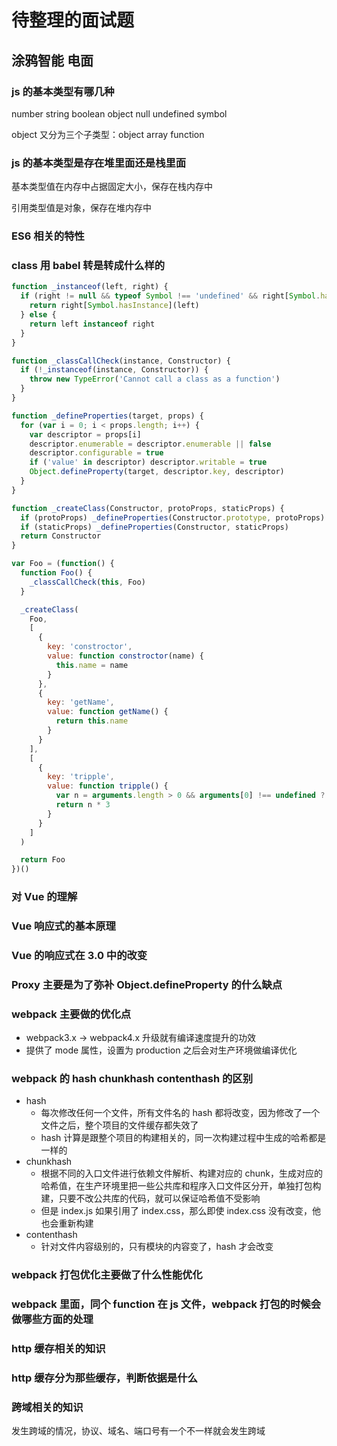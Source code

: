 # 待整理的面试题

## 涂鸦智能 电面

### js 的基本类型有哪几种

number string boolean object null undefined symbol

object 又分为三个子类型：object array function

### js 的基本类型是存在堆里面还是栈里面

基本类型值在内存中占据固定大小，保存在栈内存中

引用类型值是对象，保存在堆内存中

### ES6 相关的特性

### class 用 babel 转是转成什么样的

```js
function _instanceof(left, right) {
  if (right != null && typeof Symbol !== 'undefined' && right[Symbol.hasInstance]) {
    return right[Symbol.hasInstance](left)
  } else {
    return left instanceof right
  }
}

function _classCallCheck(instance, Constructor) {
  if (!_instanceof(instance, Constructor)) {
    throw new TypeError('Cannot call a class as a function')
  }
}

function _defineProperties(target, props) {
  for (var i = 0; i < props.length; i++) {
    var descriptor = props[i]
    descriptor.enumerable = descriptor.enumerable || false
    descriptor.configurable = true
    if ('value' in descriptor) descriptor.writable = true
    Object.defineProperty(target, descriptor.key, descriptor)
  }
}

function _createClass(Constructor, protoProps, staticProps) {
  if (protoProps) _defineProperties(Constructor.prototype, protoProps)
  if (staticProps) _defineProperties(Constructor, staticProps)
  return Constructor
}

var Foo = (function() {
  function Foo() {
    _classCallCheck(this, Foo)
  }

  _createClass(
    Foo,
    [
      {
        key: 'constroctor',
        value: function constroctor(name) {
          this.name = name
        }
      },
      {
        key: 'getName',
        value: function getName() {
          return this.name
        }
      }
    ],
    [
      {
        key: 'tripple',
        value: function tripple() {
          var n = arguments.length > 0 && arguments[0] !== undefined ? arguments[0] : 1
          return n * 3
        }
      }
    ]
  )

  return Foo
})()
```

### 对 Vue 的理解

### Vue 响应式的基本原理

### Vue 的响应式在 3.0 中的改变

### Proxy 主要是为了弥补 Object.defineProperty 的什么缺点

### webpack 主要做的优化点

- webpack3.x -> webpack4.x 升级就有编译速度提升的功效
- 提供了 mode 属性，设置为 production 之后会对生产环境做编译优化

### webpack 的 hash chunkhash contenthash 的区别

- hash
  - 每次修改任何一个文件，所有文件名的 hash 都将改变，因为修改了一个文件之后，整个项目的文件缓存都失效了
  - hash 计算是跟整个项目的构建相关的，同一次构建过程中生成的哈希都是一样的
- chunkhash
  - 根据不同的入口文件进行依赖文件解析、构建对应的 chunk，生成对应的哈希值，在生产环境里把一些公共库和程序入口文件区分开，单独打包构建，只要不改公共库的代码，就可以保证哈希值不受影响
  - 但是 index.js 如果引用了 index.css，那么即使 index.css 没有改变，他也会重新构建
- contenthash
  - 针对文件内容级别的，只有模块的内容变了，hash 才会改变

### webpack 打包优化主要做了什么性能优化

### webpack 里面，同个 function 在 js 文件，webpack 打包的时候会做哪些方面的处理

### http 缓存相关的知识

### http 缓存分为那些缓存，判断依据是什么

### 跨域相关的知识

发生跨域的情况，协议、域名、端口号有一个不一样就会发生跨域
